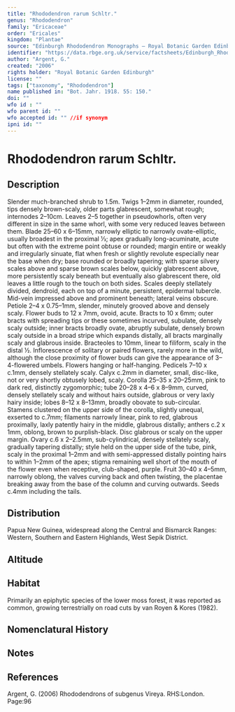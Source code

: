 ```yaml
---
title: "Rhododendron rarum Schltr."
genus: "Rhododendron"
family: "Ericaceae"
order: "Ericales"
kingdom: "Plantae"
source: "Edinburgh Rhododendron Monographs – Royal Botanic Garden Edinburgh"
identifier: "https://data.rbge.org.uk/service/factsheets/Edinburgh_Rhododendron_Monographs.xhtml"
author: "Argent, G."
created: "2006"
rights holder: "Royal Botanic Garden Edinburgh"
license: ""
tags: ["taxonomy", "Rhododendron"]
name published in: "Bot. Jahr. 1918. 55: 150."
doi: ""
wfo id : ""
wfo parent id: ""
wfo accepted id: "" //if synonym                      
ipni id: ""
---
```


                       

# Rhododendron rarum Schltr.

## Description
Slender much-branched shrub to 1.5m. Twigs 1–2mm in diameter, rounded, tips densely brown-scaly, older parts glabrescent, somewhat rough; internodes 2–10cm. Leaves 2–5 together in pseudowhorls, often very different in size in the same whorl, with some very reduced leaves between them. Blade 25–60 x 6–15mm, narrowly elliptic to narrowly ovate-elliptic, usually broadest in the proximal 1⁄3; apex gradually long-acuminate, acute but often with the extreme point obtuse or rounded; margin entire or weakly and irregularly sinuate, flat when fresh or slightly revolute especially near the base when dry; base rounded or broadly tapering; with sparse silvery scales above and sparse brown scales below, quickly glabrescent above, more persistently scaly beneath but eventually also glabrescent there, old leaves a little rough to the touch on both sides. Scales deeply stellately divided, dendroid, each on top of a minute, persistent, epidermal tubercle. Mid-vein impressed above and prominent beneath; lateral veins obscure. Petiole 2–4 x 0.75–1mm, slender, minutely grooved above and densely scaly. Flower buds to 12 x 7mm, ovoid, acute. Bracts to 10 x 6mm; outer bracts with spreading tips or these sometimes incurved, subulate, densely scaly outside; inner bracts broadly ovate, abruptly subulate, densely brown scaly outside in a broad stripe which expands distally, all bracts marginally scaly and glabrous inside. Bracteoles to 10mm, linear to filiform, scaly in the distal ½. Inflorescence of solitary or paired flowers, rarely more in the wild, although the close proximity of flower buds can give the appearance of 3–4-flowered umbels. Flowers hanging or half-hanging. Pedicels 7–10 x c.1mm, densely stellately scaly. Calyx c.2mm in diameter, small, disc-like, not or very shortly obtusely lobed, scaly. Corolla 25–35 x 20–25mm, pink to dark red, distinctly zygomorphic; tube 20–28 x 4–6 x 8–9mm, curved, densely stellately scaly and without hairs outside, glabrous or very laxly hairy inside; lobes 8–12 x 8–13mm, broadly obovate to sub-circular. Stamens clustered on the upper side of the corolla, slightly un­equal, exserted to c.7mm; filaments narrowly linear, pink to red, glabrous proximally, laxly patently hairy in the middle, glabrous distally; anthers c.2 x 1mm, oblong, brown to purplish-black. Disc glabrous or scaly on the upper margin. Ovary c.6 x 2–2.5mm, sub-cylindrical, densely stellately scaly, gradually tapering distally; style held on the upper side of the tube, pink, scaly in the proximal 1–2mm and with semi-appressed distally pointing hairs to within 1–2mm of the apex; stigma remaining well short of the mouth of the flower even when receptive, club-shaped, purple. Fruit 30–40 x 4–5mm, narrowly oblong, the valves curving back and often twisting, the placentae breaking away from the base of the column and curving outwards. Seeds c.4mm including the tails.

## Distribution
Papua New Guinea, widespread along the Central and Bismarck Ranges: Western, Southern and Eastern Highlands, West Sepik District.

## Altitude


## Habitat
Primarily an epiphytic species of the lower moss forest, it was reported as common, growing terrestrially on road cuts by van Royen & Kores (1982).

## Nomenclatural History

                       
## Notes


## References

Argent, G. (2006) Rhododendrons of subgenus Vireya. RHS:London. Page:96
